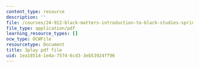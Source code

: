 ```yaml
---
content_type: resource
description: ''
file: /courses/24-912-black-matters-introduction-to-black-studies-spring-2017/1ea185141e4a75746cd33eb53924ff96_oEUo2faDJNA.pdf
file_type: application/pdf
learning_resource_types: []
ocw_type: OCWFile
resourcetype: Document
title: 3play pdf file
uid: 1ea18514-1e4a-7574-6cd3-3eb53924ff96
---
```

